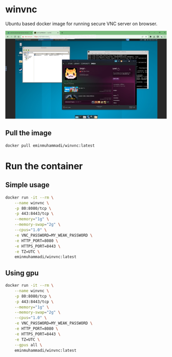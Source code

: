 # winvnc

Ubuntu based docker image for running secure VNC server on browser.

![winvnc screenshot](winvnc.png?raw=true "winvnc screenshot")


## Pull the image

```bash
docker pull eminmuhammadi/winvnc:latest
```

# Run the container

## Simple usage
```bash
docker run -it --rm \
    --name winvnc \
    -p 80:8080/tcp \
    -p 443:8443/tcp \
    --memory="1g" \
    --memory-swap="2g" \
    --cpus="1.0" \
    -e VNC_PASSWORD=MY_WEAK_PASSWORD \
    -e HTTP_PORT=8080 \
    -e HTTPS_PORT=8443 \
    -e TZ=UTC \
    eminmuhammadi/winvnc:latest
```

## Using gpu
```bash
docker run -it --rm \
    --name winvnc \
    -p 80:8080/tcp \
    -p 443:8443/tcp \
    --memory="1g" \
    --memory-swap="2g" \
    --cpus="1.0" \
    -e VNC_PASSWORD=MY_WEAK_PASSWORD \
    -e HTTP_PORT=8080 \
    -e HTTPS_PORT=8443 \
    -e TZ=UTC \
    --gpus all \
    eminmuhammadi/winvnc:latest
```